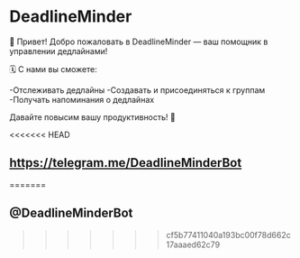 # DeadlineMinder
👋 Привет! Добро пожаловать в DeadlineMinder — ваш помощник в управлении дедлайнами!

🗓 С нами вы сможете:

-Отслеживать дедлайны
-Создавать и присоединяться к группам
-Получать напоминания о дедлайнах

Давайте повысим вашу продуктивность! 🚀

<<<<<<< HEAD
## https://telegram.me/DeadlineMinderBot
=======
## @DeadlineMinderBot
>>>>>>> cf5b77411040a193bc00f78d662c17aaaed62c79
